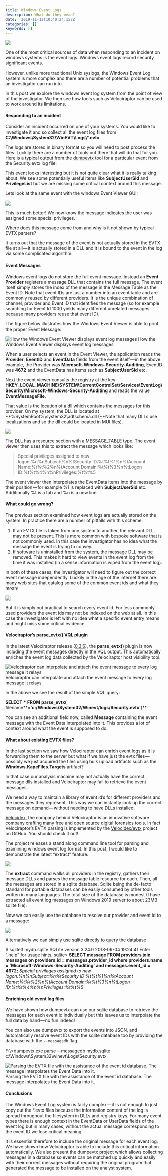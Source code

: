 ```yaml
---
title: Windows Event Logs
description: What do they mean?
date: '2019-11-12T10:40:24.152Z'
categories: []
keywords: []
---
```


![](../img/1____Pq____KfTKLBbQffNGN__aHg.jpeg)

One of the most critical sources of data when responding to an incident on windows systems is the event logs. Windows event logs record security significant events.

However, unlike more traditional Unix syslogs, the Windows Event Log system is more complex and there are a number of potential problems that an investigator can run into.

In this post we explore the windows event log system from the point of view of the investigator. We then see how tools such as Velociraptor can be used to work around its limitations.

#### Responding to an incident

Consider an incident occurred on one of your systems. You would like to investigate it and so collect all the event log files from **C:\\Windows\\System32\\WinEVT\\Logs\\\*.evtx**.

The logs are stored in binary format so you will need to post process the files. Luckily there are a number of tools out there that will do that for you. Here is a typical output from the [dumpevtx](https://github.com/Velocidex/evtx) tool for a particular event from the Security.evtx log file:

<script src="https://gist.github.com/scudette/0b88f27e258021eecf7de9b8c0861184.js"></script>

This event looks interesting but it is not quite clear what it is really talking about. We see some potentially useful items like **SubjectUserSid** and **PrivilegeList** but we are missing some critical context around this message.

Lets look at the same event with the windows Event Viewer GUI:

![](../img/1__T4Q8HxIiHlGTJ61EEXvI9Q.png)

This is much better! We now know the message indicates the user was assigned some special privileges.

Where does this message come from and why is it not shown by typical EVTX parsers?

It turns out that the message of the event is not actually stored in the EVTX file at all — it is actually stored in a DLL and it is bound to the event in the log via some complicated algorithm.

#### Event Messages

Windows event logs do not store the full event message. Instead an **Event Provider** registers a message DLL that contains the full message. The event itself simply stores the index of the message in the Message Table as the Event ID. Note that event IDs are just a number into an event table and are commonly reused by different providers. It is the unique combination of channel, provider and Event ID that identifies the message (so for example searching for Event Id 1000 yields many different unrelated messages because many providers reuse that event ID).

The figure below illustrates how the Windows Event Viewer is able to print the proper Event Message:

![How the Windows Event Viewer displays event log messages](../img/1__PM4my0gv8exjy__F5KRhdBg.png)
How the Windows Event Viewer displays event log messages

When a user selects an event in the Event Viewer, the application reads the **Provider**, **EventID** and **EventData** fields from the event itself — in the above example, the Provider was **Microsoft-Windows-Security-Auditing**, EventID was **4672** and the EventData has items such as **SubjectUserSid** etc.

Next the event viewer consults the registry at the key **HKEY\_LOCAL\_MACHINE\\SYSTEM\\CurrentControlSet\\Services\\EventLog\\Security\\Microsoft-Windows-Security-Auditing** and reads the value **EventMessageFile**.

That value is the location of a dll which contains the messages for this provider. On my system, the DLL is located at **%SystemRoot%\\system32\\adtschema.dll (**Note that many DLLs use localizations and so the dll could be located in MUI files).

![](../img/1__SLH4iiByHYIz8HyJyOxAEw.png)

The DLL has a resource section with a MESSAGE\_TABLE type. The event viewer then uses this to extract the message which looks like:

> Special privileges assigned to new logon.%n%nSubject:%n%tSecurity ID:%t%t%1%n%tAccount Name:%t%t%2%n%tAccount Domain:%t%t%3%n%tLogon ID:%t%t%4%n%nPrivileges:%t%t%5

The event viewer then interpolates the EventData items into the message by their position — for example %1 is replaced with **SubjectUserSid** etc. Additionally %t is a tab and %n is a new line.

#### What could go wrong?

The previous section examined how event logs are actually stored on the system. In practice there are a number of pitfalls with this scheme:

1.  If an EVTX file is taken from one system to another, the relevant DLL may not be present. This is more common with bespoke software that is not commonly used. In this case the investigator has no idea what the message the event is trying to convey.
2.  If software is uninstalled from the system, the message DLL may be removed. This makes it hard to view events in the event log from the time it was installed (in a sense information is wiped from the event log).

In both of these cases, the investigator will need to figure out the correct event message independently. Luckily in the age of the internet there are many web sites that catalog some of the common event ids and what they mean:

![](../img/1__GmXWvkFj2vFkPEqa3jSFLQ.png)

But it is simply not practical to search every event id. For less commonly used providers the event ids may not be indexed on the web at all. In this case the investigator is left with no idea what a specific event entry means and might miss some critical evidence

#### Velociraptor’s parse\_evtx() VQL plugin

In the latest Velociraptor release ([0.3.6](https://github.com/Velocidex/velociraptor/releases)), the **parse\_evtx()** plugin is now including the event messages directly in the VQL output. This automatically enriches the event log data collected by the Velociraptor host visibility tool.

![Velociraptor can interpolate and attach the event message to every log message it relays](../img/1__uY97EUuaI__fI3eUBQFToLg.png)
Velociraptor can interpolate and attach the event message to every log message it relays

In the above we see the result of the simple VQL query:

**SELECT** **\*** **FROM** **parse\_evtx(** filename**\=**'c:/Windows/System32/Winevt/logs/Security.evtx'**)**

You can see an additional field now, called **Message** containing the event message with the Event Data interpolated into it. This provides a lot of context around what the event is supposed to do.

#### What about existing EVTX files?

In the last section we saw how Velociraptor can enrich event logs as it is forwarding them to the server but what if we have just the evtx files — possibly we just acquired the files using bulk upload artifacts such as the **Windows.KapeFiles.Targets** artifact?

In that case our analysis machine may not actually have the correct message dlls installed and Velociraptor may fail to retrieve the event messages.

We need a way to maintain a library of event id’s for different providers and the messages they represent. This way we can instantly look up the correct message on demand — without needing to have DLLs installed.

[Velocidex](https://www.velocidex.com/), the company behind Velociraptor is an innovative software company crafting many free and open source digital forensics tools. In fact Velociraptor’s EVTX parsing is implemented by the [Velocidex/evtx](https://github.com/Velocidex/evtx) project on GitHub. You should check it out!

The project releases a stand along command line tool for parsing and examining windows event log format. In this post, I would like to demonstrate the latest “extract” feature:

![](../img/1__ABF6klKd0xQ82TvhOEq__hw.png)

The **extract** command walks all providers in the registry, gathers their message DLLs and parses the message table resource for each. Then, all the messages are stored in a sqlite database. Sqlite being the de-facto standard for portable databases can be easily consumed by other tools written in many languages. The total size of the database is modest (I have extracted all event log messages on Windows 2019 server to about 23MB sqlite file).

Now we can easily use the database to resolve our provider and event id to a message:

![](../img/1__SRuWlPV0wk754__jlxI2tMw.png)

Alternatively we can simply use sqlite directly to query the database

$ sqlite3 mydb.sqlite
SQLite version 3.24.0 2018-06-04 19:24:41
Enter ".help" for usage hints.
sqlite> **SELECT message FROM providers join messages on providers.id = messages.provider\_id where providers.name = 'Microsoft-Windows-Security-Auditing' and messages.event\_id = 4672;**
_Special privileges assigned to new logon.%n%nSubject:%n%tSecurity ID:%t%t%1%n%tAccount Name:%t%t%2%n%tAccount Domain:%t%t%3%n%tLogon ID:%t%t%4%n%nPrivileges:%t%t%5_

#### Enriching old event log files

We have shown how dumpevtx can use our sqlite database to retrieve the messages for each event id individually but this leaves us to interpolate the full data by hand — no fun indeed!

You can also use dumpevtx to export the events into JSON, and automatically resolve event IDs with the sqlite database too by providing the database with the `--messagedb` flag.

F:\\>dumpevtx.exe parse --messagedb mydb.sqlite c:\\Windows\\System32\\winevt\\Logs\\Security.evtx

![Parsing the EVTX file with the assistance of the event id database. The message interpolates the Event Data into it.](../img/1__Uk794PvLspR__m5WX8ENDZw.png)
Parsing the EVTX file with the assistance of the event id database. The message interpolates the Event Data into it.

#### Conclusions

The Windows Event Log system is fairly complex — it is not enough to just copy out the \*.evtx files because the information content of the log is spread throughout the filesystem in DLLs and registry keys. For many event types there is enough context in the EventData or UserData fields of the event log but in many cases, without the actual message corresponding to the event ID we lose critical meaning.

It is essential therefore to include the original message for each event log. We have shown how Velociraptor is able to include this critical information automatically. We also present the dumpevtx project which allows collecting messages in a database so events can be matched up quickly and easily with their correct messages without requiring the original program that generated the message to be installed on the analyst system.
